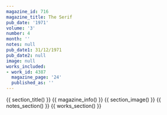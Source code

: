 ```yaml
---
magazine_id: 716
magazine_title: The Serif
pub_date: '1971'
volume: '3'
number: 4
month: ''
notes: null
pub_date1: 31/12/1971
pub_date2: null
image: null
works_included:
- work_id: 4387
  magazine_page: '24'
  published_as: ''
---
```


{{ section_title() }}
{{ magazine_info() }}
{{ section_image() }}
{{ notes_section() }}
{{ works_section() }}
